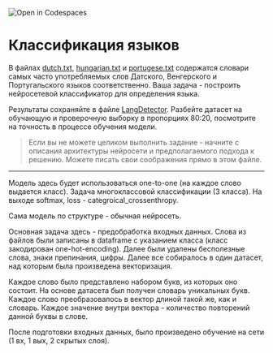 ![Open in Codespaces](https://classroom.github.com/assets/open-in-codespaces-abfff4d4e15f9e1bd8274d9a39a0befe03a0632bb0f153d0ec72ff541cedbe34.svg)
# Классификация языков

В файлах [dutch.txt](dutch.txt), [hungarian.txt](hungarian.txt) и [portugese.txt](portugese.txt) содержатся словари самых часто употребляемых слов Датского, Венгерского и Португальского языков соответственно. Ваша задача - построить нейросетевой классификатор для определения языка.

Результаты сохраняйте в файле [LangDetector](LangDetector.ipynb). Разбейте датасет на обучающую и проверочную выборку в пропорциях 80:20, посмотрите на точность в процессе обучения модели. 

> Если вы не можете целиком выполнить задание - начните с описания архитектуры нейросети и предполагаемого подхода к решению. Можете писать свои соображения прямо в этом файле.

________________________________

Модель здесь будет использоваться one-to-one (на каждое слово выдается класс). Задача многоклассовой классификации (3 класса). На выходе softmax, loss - categroical_crossenthropy. 

Сама модель по структуре - обычная нейросеть.

Основная задача здесь - предобработка входных данных. Слова из файлов были записаны в dataframe с указанием класса (класс закодирован one-hot-encoding). Далее были удалены бесполезные слова, знаки препинания, цифры. Далее все собиралось в один датасет, над которым была произведена векторизация.

Каждое слово было представлено набором букв, из которых оно состоит. На основе датасета был получен словарь уникальных букв. Каждое слово преобразовалось в вектор длиной такой же, как и словарь. Каждое значение внутри вектора - количество повторений данной буквы в слове.

После подготовки входных данных, было произведено обучение на сети (1 вх, 1 вых, 2 скрытых слоя).


